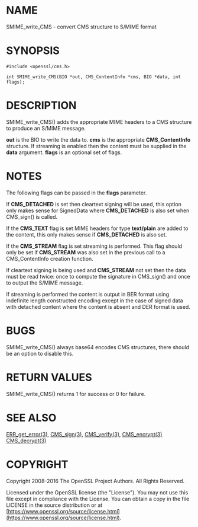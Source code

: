 # NAME

SMIME\_write\_CMS - convert CMS structure to S/MIME format

# SYNOPSIS

    #include <openssl/cms.h>

    int SMIME_write_CMS(BIO *out, CMS_ContentInfo *cms, BIO *data, int flags);

# DESCRIPTION

SMIME\_write\_CMS() adds the appropriate MIME headers to a CMS
structure to produce an S/MIME message.

**out** is the BIO to write the data to. **cms** is the appropriate
**CMS\_ContentInfo** structure. If streaming is enabled then the content must be
supplied in the **data** argument. **flags** is an optional set of flags.

# NOTES

The following flags can be passed in the **flags** parameter.

If **CMS\_DETACHED** is set then cleartext signing will be used, this option only
makes sense for SignedData where **CMS\_DETACHED** is also set when CMS\_sign() is
called.

If the **CMS\_TEXT** flag is set MIME headers for type **text/plain** are added to
the content, this only makes sense if **CMS\_DETACHED** is also set.

If the **CMS\_STREAM** flag is set streaming is performed. This flag should only
be set if **CMS\_STREAM** was also set in the previous call to a CMS\_ContentInfo
creation function.

If cleartext signing is being used and **CMS\_STREAM** not set then the data must
be read twice: once to compute the signature in CMS\_sign() and once to output
the S/MIME message.

If streaming is performed the content is output in BER format using indefinite
length constructed encoding except in the case of signed data with detached
content where the content is absent and DER format is used.

# BUGS

SMIME\_write\_CMS() always base64 encodes CMS structures, there should be an
option to disable this.

# RETURN VALUES

SMIME\_write\_CMS() returns 1 for success or 0 for failure.

# SEE ALSO

[ERR\_get\_error(3)](http://man.he.net/man3/ERR_get_error), [CMS\_sign(3)](http://man.he.net/man3/CMS_sign),
[CMS\_verify(3)](http://man.he.net/man3/CMS_verify), [CMS\_encrypt(3)](http://man.he.net/man3/CMS_encrypt)
[CMS\_decrypt(3)](http://man.he.net/man3/CMS_decrypt)

# COPYRIGHT

Copyright 2008-2016 The OpenSSL Project Authors. All Rights Reserved.

Licensed under the OpenSSL license (the "License").  You may not use
this file except in compliance with the License.  You can obtain a copy
in the file LICENSE in the source distribution or at
[https://www.openssl.org/source/license.html](https://www.openssl.org/source/license.html).
